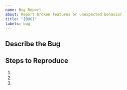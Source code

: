 ```yaml
---
name: Bug Report
about: Report broken features or unexpected behavior
title: "[BUG]"
labels: bug
---
```


## Describe the Bug  
<!-- What's happening? -->

## Steps to Reproduce  
1. 
2. 
3. 
